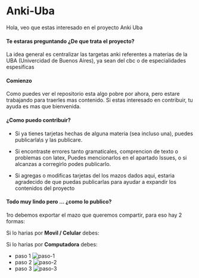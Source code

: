 # Anki-Uba
Hola, veo que estas interesado en el proyecto Anki Uba

#### Te estaras preguntando ¿De que trata el proyecto?

La idea general es centralizar las targetas anki referentes a materias de la UBA (Univercidad de Buenos Aires), ya sean del cbc o de especialidades espesificas

#### Comienzo

Como puedes ver el repositorio esta algo pobre por ahora, pero estare trabajando para traerles mas contenido. Si estas interesado en contribuir, tu ayuda es mas que bienvenida.

####  ¿Como puedo contribuir?
- Si ya tienes tarjetas hechas de alguna materia (sea incluso una),  puedes publicarla\s y las publicare.

- Si encontraste errores tanto gramaticales, comprencion de texto o problemas con latex, Puedes mencionarlos en el apartado Issues, o si alcanzas a corregirlo podes publicarlo.

- Si agregas o modificas tarjetas del los mazos dados aqui, estaria agradecido de que puedas publicarlas para ayudar a expandir los contenidos del proyecto

#### Todo muy lindo pero ... ¿como lo publico?

1ro debemos exportar el mazo que queremos compartir, para eso hay 2 formas:

Si lo harias por **Movil / Celular** debes:

Si lo harias por **Computadora** debes:

- paso 1
![paso-1](https://user-images.githubusercontent.com/51279889/116948332-7a5c5080-ac55-11eb-855f-86b2d2139bbb.jpg)
- paso 2
![paso-2](https://user-images.githubusercontent.com/51279889/116948331-7a5c5080-ac55-11eb-920c-62c591f6e638.jpg)
- paso 3
![paso-3](https://user-images.githubusercontent.com/51279889/116948328-792b2380-ac55-11eb-9857-09ed4baf8af8.jpg)


